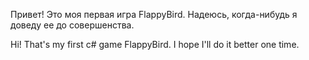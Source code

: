Привет! Это моя первая игра FlappyBird. Надеюсь, когда-нибудь я доведу ее до
совершенства.

Hi! That's my first c# game FlappyBird. I hope I'll do it better one time.
